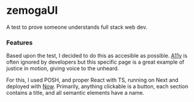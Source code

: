 # zemogaUI

A test to prove someone understands full stack web dev.

### Features

Based upon the test, I decided to do this as accesible as possible. [A11y](mdn.a11y) is often ignored by developers but this specific page is a great example of justice in motion, giving voice to the unheard. 

For this, I used POSH, and proper React with TS, running on Next and deployed with [Now](zeit.co). Primarily, anything clickable is a button, each section contains a title, and all semantic elements have a name. 